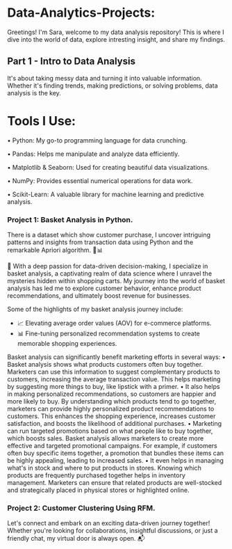 # Data-Analytics-Projects:

Greetings! I'm Sara, welcome to my data analysis repository! This is where I dive into the world of data, explore intresting insight, and share my findings.

## Part 1 - Intro to Data Analysis
It's about taking messy data and turning it into valuable information. Whether it's finding trends, making predictions, or solving problems, data analysis is the key.
# Tools I Use:
• Python: My go-to programming language for data crunching.

• Pandas: Helps me manipulate and analyze data efficiently.

• Matplotlib & Seaborn: Used for creating beautiful data visualizations.

• NumPy: Provides essential numerical operations for data work.

• Scikit-Learn: A valuable library for machine learning and predictive analysis.

### Project 1:  Basket Analysis in Python.
There is a dataset which show customer purchase, I uncover intriguing patterns and insights from transaction data using Python and the remarkable Apriori algorithm. 🐍📊

💼 With a deep passion for data-driven decision-making, I specialize in basket analysis, a captivating realm of data science where I unravel the mysteries hidden within shopping carts.
My journey into the world of basket analysis has led me to explore customer behavior, enhance product recommendations, and ultimately boost revenue for businesses.

Some of the highlights of my basket analysis journey include:
- 📈 Elevating average order values (AOV) for e-commerce platforms.
- 📊 Fine-tuning personalized recommendation systems to create memorable shopping experiences.

Basket analysis can significantly benefit marketing efforts in several ways:
• Basket analysis shows what products customers often buy together.
   Marketers can use this information to suggest complementary products to customers, increasing the average transaction value.
   This helps marketing by suggesting more things to buy, like lipstick with a primer.
 • It also helps in making personalized recommendations, so customers are happier and more likely to buy.
   By understanding which products tend to go together, marketers can provide highly personalized product recommendations to customers. 
   This enhances the shopping experience, increases customer satisfaction, and boosts the likelihood of additional purchases.
 • Marketing can run targeted promotions based on what people like to buy together, which boosts sales.
   Basket analysis allows marketers to create more effective and targeted promotional campaigns. For example, if customers often buy
   specific items together, a promotion that bundles these items can be highly appealing, leading to increased sales.
 • It even helps in managing what's in stock and where to put products in stores.
   Knowing which products are frequently purchased together helps in inventory management. Marketers can ensure that related products are
   well-stocked and strategically placed in physical stores or highlighted online.
### Project 2:  Customer Clustering Using RFM.
Let's connect and embark on an exciting data-driven journey together! Whether you're looking for collaborations, insightful discussions, or just a friendly chat, my virtual door is always open. 📬
